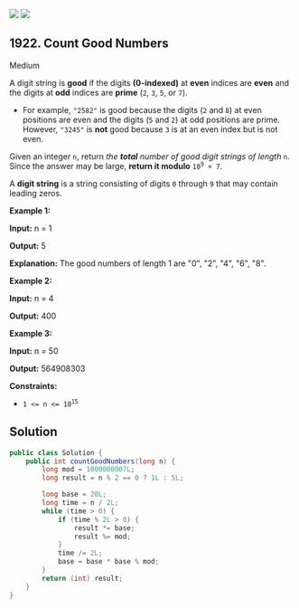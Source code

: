 [![](https://img.shields.io/github/stars/javadev/LeetCode-in-Java?label=Stars&style=flat-square)](https://github.com/javadev/LeetCode-in-Java)
[![](https://img.shields.io/github/forks/javadev/LeetCode-in-Java?label=Fork%20me%20on%20GitHub%20&style=flat-square)](https://github.com/javadev/LeetCode-in-Java/fork)

## 1922\. Count Good Numbers

Medium

A digit string is **good** if the digits **(0-indexed)** at **even** indices are **even** and the digits at **odd** indices are **prime** (`2`, `3`, `5`, or `7`).

*   For example, `"2582"` is good because the digits (`2` and `8`) at even positions are even and the digits (`5` and `2`) at odd positions are prime. However, `"3245"` is **not** good because `3` is at an even index but is not even.

Given an integer `n`, return _the **total** number of good digit strings of length_ `n`. Since the answer may be large, **return it modulo** <code>10<sup>9</sup> + 7</code>.

A **digit string** is a string consisting of digits `0` through `9` that may contain leading zeros.

**Example 1:**

**Input:** n = 1

**Output:** 5

**Explanation:** The good numbers of length 1 are "0", "2", "4", "6", "8".

**Example 2:**

**Input:** n = 4

**Output:** 400

**Example 3:**

**Input:** n = 50

**Output:** 564908303

**Constraints:**

*   <code>1 <= n <= 10<sup>15</sup></code>

## Solution

```java
public class Solution {
    public int countGoodNumbers(long n) {
        long mod = 1000000007L;
        long result = n % 2 == 0 ? 1L : 5L;

        long base = 20L;
        long time = n / 2L;
        while (time > 0) {
            if (time % 2L > 0) {
                result *= base;
                result %= mod;
            }
            time /= 2L;
            base = base * base % mod;
        }
        return (int) result;
    }
}
```